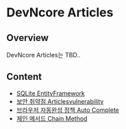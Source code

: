# DevNcore Articles

## Overview
DevNcore Articles는 TBD..

## Content
- [SQLite EntityFramework](articles/entityframework-sqlite.md)
- [보안 취약점 Articlesvulnerability](articles/articlesvulnerability.md)
- [브라우저 자동완성 정책 Auto Complete](articles/autocomplete.md)
- [체인 메서드 Chain Method](articles/chainmethod.md)
